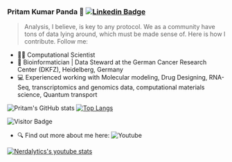 ### Pritam Kumar Panda 🐼 [![Linkedin Badge](https://img.shields.io/badge/-blue?style=flat-square&logo=Linkedin&logoColor=white&link=https://www.linkedin.com/in/pritam-kumar-panda/)](https://www.linkedin.com/in/pritam-kumar-panda/)

> Analysis, I believe, is key to any protocol. We as a community have tons of data lying around, which must be made sense of. Here is how I contribute. Follow me: 



- 👨‍🔬 Computational Scientist
- 🔭 Bioinformatician | Data Steward at the German Cancer Research Center (DKFZ), Heidelberg, Germany
- 💻 Experienced working with Molecular modeling, Drug Designing, RNA-Seq, transcriptomics and genomics data, computational materials science, Quantum transport



![Pritam's GitHub stats](https://github-readme-stats.vercel.app/api?username=pritampanda15&show_icons=true&theme=radical)
[![Top Langs](https://github-readme-stats.vercel.app/api/top-langs/?username=pritampanda15&layout=donut)](https://github.com/anuraghazra/github-readme-stats)

![Visitor Badge](https://visitor-badge.laobi.icu/badge?page_id=pritampanda15)

- 🔍 Find out more about me here: ![Youtube](https://www.youtube.com/channel/UCUzX122_yansSytois8gZOA)
  
[![Nerdalytics's youtube stats](https://youtube-stats-card.vercel.app/api?channelid=UCUzX122_yansSytois8gZOA&theme=nightowl)](https://www.youtube.com/channel/UCpKizIKSk8ga_LCI3e3GUig)

